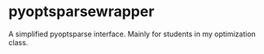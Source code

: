 # pyoptsparsewrapper
A simplified pyoptsparse interface.  Mainly for students in my optimization class.
